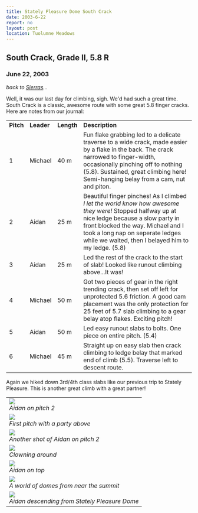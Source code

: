```yaml
---
title: Stately Pleasure Dome South Crack
date: 2003-6-22
report: no
layout: post
location: Tuolumne Meadows
---
```


<h2>South Crack, Grade II, 5.8 R</h2>
<h3>June 22, 2003</h3>

*back to [Sierras](#/sections/trips/2003_cali)...*

Well, it was our last day for climbing, sigh. We'd had such a great time.
South Crack is a classic, awesome route with some great 5.8 finger cracks.
Here are notes from our journal:


<table>
<tr>
<td><b>Pitch</td>
<td><b>Leader</td>
<td><b>Length</td>
<td><b>Description</td>
</tr>


<tr>
<td>1</td>
<td>Michael</td>
<td>40 m</td>
<td>
Fun flake grabbing led to a delicate traverse to a wide crack, made easier
by a flake in the back. The crack narrowed to finger-width, occasionally
pinching off to nothing (5.8). Sustained, great climbing here!
Semi-hanging belay from a cam, nut and piton.
</td>
</tr>


<tr>
<td>2</td>
<td>Aidan</td>
<td>25 m</td>
<td>
Beautiful finger pinches! As I climbed <i>I let the world know how awesome
they were!</i> Stopped halfway up at nice ledge because a slow party in
front blocked the way. Michael and I took a long nap on seperate ledges
while we waited, then I belayed him to my ledge. (5.8)
</td>
</tr>


<tr>
<td>3</td>
<td>Aidan</td>
<td>25 m</td>
<td>
Led the rest of the crack to the start of slab! Looked like runout climbing
above...It was!
</td>
</tr>


<tr>
<td>4</td>
<td>Michael</td>
<td>50 m</td>
<td>
Got two pieces of gear in the right trending crack, then set off left for
unprotected 5.6 friction. A good cam placement was the only protection for
25 feet of 5.7 slab climbing to a gear belay atop flakes. Exciting pitch!
</td>
</tr>


<tr>
<td>5</td>
<td>Aidan</td>
<td>50 m</td>
<td>Led easy runout slabs to bolts. One piece on entire pitch. (5.4)
</td>
</tr>


<tr>
<td>6</td>
<td>Michael</td>
<td>45 m</td>
<td>
Straight up on easy slab then crack climbing to ledge belay that marked
end of climb (5.5). Traverse left to descent route.
</td>
</tr>


</table>


Again we hiked down 3rd/4th class slabs like our previous trip to
Stately Pleasure. This is another great climb with a great partner!




</td>

<td width="30%" valign=top>
<table>
<tr><td>
<a href="images/articles/trips/2003/aonsouthc.jpg"><img src="images/articles/trips/2003/aonsouthc.jpg"></a><br>
<i>Aidan on pitch 2</i>
</td></tr>
<tr><td>
<a href="images/articles/trips/2003/scrackp1.jpg"><img src="images/articles/trips/2003/scrackp1.jpg"></a><br>
<i>First pitch with a party above</i>
</td></tr>
<tr><td>
<a href="images/articles/trips/2003/aonsouthc1.jpg"><img src="images/articles/trips/2003/aonsouthc1.jpg"></a><br>
<i>Another shot of Aidan on pitch 2</i>
</td></tr>
<tr><td>
<a href="images/articles/trips/2003/southcrack.jpg"><img src="images/articles/trips/2003/southcrack.jpg"></a><br>
<i>Clowning around</i>
</td></tr>
<tr><td>
<a href="images/articles/trips/2003/tohalfdome.jpg"><img src="images/articles/trips/2003/tohalfdome.jpg"></a><br>
<i>Aidan on top</i>
</td></tr>
<tr><td>
<a href="images/articles/trips/2003/yadome.jpg"><img src="images/articles/trips/2003/yadome.jpg"></a><br>
<i>A world of domes from near the summit</i>
</td></tr>
<tr><td>
<a href="images/articles/trips/2003/aidannlake.jpg"><img src="images/articles/trips/2003/aidannlake.jpg"></a><br>
<i>Aidan descending from Stately Pleasure Dome</i>
